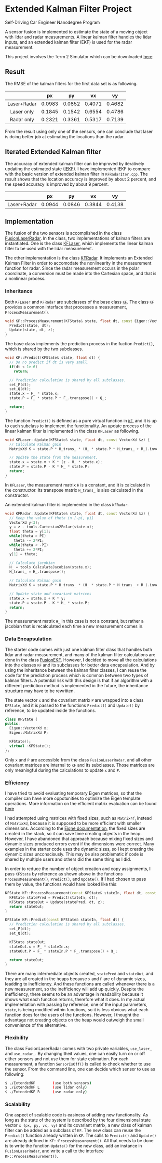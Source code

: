 # Extended Kalman Filter Project
Self-Driving Car Engineer Nanodegree Program

A sensor fusion is implemented to estimate the state of a moving object with lidar and radar measurements. A linear kalman filter handles the lidar inputs, and an extended kalman filter (EKF) is used for the radar measurement.

This project involves the Term 2 Simulator which can be downloaded [here](https://github.com/udacity/self-driving-car-sim/releases)

## Result

The RMSE of the kalman filters for the first data set is as following.

|           |px       |py      |vx      |vy      |
|:---------:|:-------:|:------:|:------:|:------:|
|Laser+Radar|0.0983   |0.0852  |0.4071  |0.4682  |
|Laser only |0.1845   |0.1542  |0.6554  |0.4786  |
|Radar only |0.2321   |0.3361  |0.5317  |0.7139  |

From the result using only one of the sensors, one can conclude that laser is doing better job at estimating the locations than the radar.

## Iterated Extended Kalman filter

The accuracy of extended kalman filter can be improved by iteratively updating the estimated state ([IEKF](http://citeseerx.ist.psu.edu/viewdoc/download?doi=10.1.1.21.3804&rep=rep1&type=pdf)). I have implemented IEKF to compare with the basic version of extended kalman filter in `KFRadarIter.cpp`. The result shows that the location accuracy is improved by about 2 percent, and the speed accuracy is improved by about 9 percent.

|           |px       |py      |vx      |vy      |
|:---------:|:-------:|:------:|:------:|:------:|
|Laser+Radar|0.0944   |0.0846  |0.3844  |0.4138  |

## Implementation

The fusion of the two sensors is accomplished in the class [FusionLaserRadar](https://github.com/donele/CarND-Extended-Kalman-Filter/blob/master/src/FusionLaserRadar.cpp). In the class, two implementations of kalman filters are instantiated. One is the class [KFLaser](https://github.com/donele/CarND-Extended-Kalman-Filter/blob/master/src/KFLaser.cpp), which implements the linear kalman filter to be used with the lidar measurement.

The other implementation is the class [KFRadar](https://github.com/donele/CarND-Extended-Kalman-Filter/blob/master/src/KFRadar.cpp). It implements an Extended Kalman Filter in order to accomodate the nonlinearity in the measurement function for radar. Since the radar measurement occurs in the polar coordinate, a conversion must be made into the Cartesian space, and that is a nonlinear process.

### Inheritance

Both `KFLaser` and `KFRadar` are subclasses of the base class [`KF`](https://github.com/donele/CarND-Extended-Kalman-Filter/blob/master/src/KF.cpp). The class `KF` provides a common interface that processes a measurement, `ProcessMeasurement()`.

```c++
void KF::ProcessMeasurement(KFState& state, float dt, const Eigen::VectorXd& z) {
  Predict(state, dt);
  Update(state, dt, z);
}
```

The base class implements the prediction process in the fuction `Predict()`, which is shared by the two subclasses.

```c++
void KF::Predict(KFState& state, float dt) {
  // Do no predict if dt is very small.
  if(dt < 1e-6)
    return;

  // Prediction calculation is shared by all subclasses.
  set_F(dt);
  set_Q(dt);
  state.x = F_ * state.x;
  state.P = F_ * state.P * F_.transpose() + Q_;

  return;
}
```

The function `Predict()` is defined as a pure virtual function in [`KF`](https://github.com/donele/CarND-Extended-Kalman-Filter/blob/master/src/KF.h), and it is up to each subclass to implement the functionality. An update process of the linear kalman filter is implemented in the class `KFLaser` as following.

```c++
void KFLaser::Update(KFState& state, float dt, const VectorXd &z) {
  // Calculate Kalman gain
  MatrixXd K = state.P * H_trans_ * (H_ * state.P * H_trans_ + R_).inverse();

  // Update the state from the measurement.
  state.x = state.x + K * (z - H_ * state.x);
  state.P = state.P - K * H_ * state.P;
  return;
}
```

In `KFLaser`, the measurement matrix `H` is a constant, and it is calculated in the constructor. Its transpose matrix `H_trans_` is also calculated in the constructor.

An extended kalman filter is implemented in the class `KFRadar`.
```c++
void KFRadar::Update(KFState& state, float dt, const VectorXd &z) {
  // Keep the value of theta in [-pi, pi]
  VectorXd y(3);
  y = z - tools.Cartesian2Polar(state.x);
  float theta = y[1];
  while(theta > PI)
    theta -= 2*PI;
  while(theta < -PI)
    theta += 2*PI;
  y[1] = theta;

  // Calculate jacobian
  H_ = tools.CalculateJacobian(state.x);
  H_trans_ = H_.transpose();

  // Calculate Kalman gain
  MatrixXd K = state.P * H_trans_ * (H_ * state.P * H_trans_ + R_).inverse();

  // Update state and covariant matrices
  state.x = state.x + K * y;
  state.P = state.P - K * H_ * state.P;
  return;
}
```

The measurement matrix `H_` in this case is not a constant, but rather a jacobian that is recalculated each time a new measurement comes in.
 
### Data Encapsulation

The starter code comes with just one kalman filter class that handles both lidar and radar measurement, and many of the kalman filter calculations are done in the class [FusionEKF](https://github.com/udacity/CarND-Extended-Kalman-Filter-Project/blob/master/src/FusionEKF.cpp). However, I decided to move all the calculations into the classes `KF` and its subclasses for better data encapsulation. And by using the inheritance between the kalman filter classes, I can reuse the code for the prediction process which is common between two types of kalman filters. A potential risk with this design is that if an algorithm with a different prediction method is implemented in the future, the inheritance structure may have to be rewritten.

The state vector `x` and the covariant matrix `P` are wrapped into a class `KFState`, and it is passed to the functions `Predict()` and `Update()` by reference, to be updated inside the functions.

```c++
class KFState {
public:
  Eigen::VectorXd x;
  Eigen::MatrixXd P;

  KFState();
  virtual ~KFState();
};
```

Only `x` and `P` are accessible from the class `FusionLaserRadar`, and all other covariant matrices are internal to `KF` and its subclasses. Those matrices are only meaningful during the calculations to update `x` and `P`.

### Efficiency

I have tried to avoid evaluating temporary Eigen matrices, so that the compiler can have more oppotunities to optimize the Eigen template operations. More information on the efficient matrix evaluation can be found [here](http://eigen.tuxfamily.org/dox/TopicWritingEfficientProductExpression.html)

I had attempted using matrices with fixed sizes, such as `Matrix4f`, instead of `MatrixXd`, because it is supposed to be more efficient with smaller dimensions. According to the [Eigne documentation](https://eigen.tuxfamily.org/dox/group__tutorialmatrixclass.html), the fixed sizes are created in the stack, so it can save time creating objects in the heap. However, I have abandoned that approach because mixing fixed sizes and dynamic sizes produced errors event if the dimensions were correct. Many examples in the starter code uses the dynamic sizes, so I kept creating the dynamic sizes unconsciously. This may be also problematic if code is shared by multiple users and others did the same thing as I did.

In order to reduce the number of object creation and copy assignments, I pass `KFState` by reference as shown above in the functions `ProcessMeasurement()`, `Predict()`, and `Update()`. If I had chosen to pass them by value, the functions would have looked like this:

```c++
KFState KF::ProcessMeasurement(const KFState& stateIn, float dt, const Eigen::VectorXd& z) {
  KFState statePred = Predict(stateIn, dt);
  KFState stateOut = Update(statePred, dt, z);
  return stateOut;
}

KFState KF::Predict(const KFState& stateIn, float dt) {
  // Prediction calculation is shared by all subclasses.
  set_F(dt);
  set_Q(dt);

  KFState stateOut;
  stateOut.x = F_ * stateIn.x;
  stateOut.P = F_ * stateIn.P * F_.transpose() + Q_;

  return stateOut;
}
```

There are many intermediate objects created, `statePred` and `stateOut`, and they are all created in the heaps because `x` and `P` are of dynamic sizes, leadding to inefficiency. And these functions are called whenever there is a new measurement, so the inefficiency will add up quickly. Despite the inefficiency, there seems to be an advantage in readability because it shows what each function returns, therefore what it does. In my actual implementation with passing by reference, one of the input parameters, `state`, is being modified within functions, so it is less obvious what each function does for the users of the functions. However, I thought the advantage not creating objects on the heap would outweigh the small convenience of the alternative.

### Flexibility

The class FusionLaserRadar comes with two private variables, `use_laser_` and `use_radar_`. By changing theit values, one can easily turn on or off either sensors and not use them for state estimation. For each measurement, a function `SensorIsOff()` is called to check whether to use the sensor. From the command line, one can decide which sensor to use as following:

```bash
$ ./ExtendedKF        (use both sensors)
$ ./ExtendedKF L      (use lidar only)
$ ./ExtendedKF R      (use radar only)
```

### Scalability

One aspect of scalable code is easiness of adding new functionality. As long as the state of the system is described by the four dimensional state vector `x (px, py, vx, vy)` and its covariant matrix, a new class of kalman filter can be added as a subclass of `KF`.
The new class can reuse the `Predict()` function already written in `KF`. The calls to `Predict()` and `Update()` are already defined in `KF::ProcessMeasurement()`.
All that needs to be done is to write the function `Update()` for the new class, add an instance in `FusionLaserRadar`, and write a call to the interface `KF::ProcessMeasurement()`.

